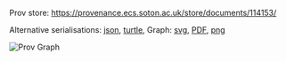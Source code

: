 
Prov store: https://provenance.ecs.soton.ac.uk/store/documents/114153/

Alternative serialisations: [json](https://provenance.ecs.soton.ac.uk/store/documents/114153.json), [turtle](https://provenance.ecs.soton.ac.uk/store/documents/114153.ttl),
Graph: [svg](https://provenance.ecs.soton.ac.uk/store/documents/114153.svg), [PDF](https://provenance.ecs.soton.ac.uk/store/documents/114153.pdf), [png](https://provenance.ecs.soton.ac.uk/store/documents/114153.png)

![Prov Graph](https://provenance.ecs.soton.ac.uk/store/documents/114153.png)

        